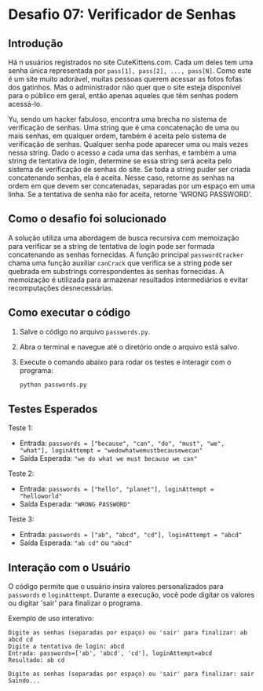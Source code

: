 # Desafio 07: Verificador de Senhas

## Introdução
Há n usuários registrados no site CuteKittens.com. Cada um deles tem uma senha única representada por `pass[1], pass[2], ..., pass[N]`. Como este é um site muito adorável, muitas pessoas querem acessar as fotos fofas dos gatinhos. Mas o administrador não quer que o site esteja disponível para o público em geral, então apenas aqueles que têm senhas podem acessá-lo.

Yu, sendo um hacker fabuloso, encontra uma brecha no sistema de verificação de senhas. Uma string que é uma concatenação de uma ou mais senhas, em qualquer ordem, também é aceita pelo sistema de verificação de senhas. Qualquer senha pode aparecer uma ou mais vezes nessa string. Dado o acesso a cada uma das senhas, e também a uma string de tentativa de login, determine se essa string será aceita pelo sistema de verificação de senhas do site. Se toda a string puder ser criada concatenando senhas, ela é aceita. Nesse caso, retorne as senhas na ordem em que devem ser concatenadas, separadas por um espaço em uma linha. Se a tentativa de senha não for aceita, retorne 'WRONG PASSWORD'.

## Como o desafio foi solucionado
A solução utiliza uma abordagem de busca recursiva com memoização para verificar se a string de tentativa de login pode ser formada concatenando as senhas fornecidas. A função principal `passwordCracker` chama uma função auxiliar `canCrack` que verifica se a string pode ser quebrada em substrings correspondentes às senhas fornecidas. A memoização é utilizada para armazenar resultados intermediários e evitar recomputações desnecessárias.

## Como executar o código
1. Salve o código no arquivo `passwords.py`.

2. Abra o terminal e navegue até o diretório onde o arquivo está salvo.

3. Execute o comando abaixo para rodar os testes e interagir com o programa:
    ```bash
    python passwords.py
    ```

## Testes Esperados

Teste 1:
- Entrada: `passwords = ["because", "can", "do", "must", "we", "what"], loginAttempt = "wedowhatwemustbecausewecan"`
- Saída Esperada: `"we do what we must because we can"`

Teste 2:
- Entrada: `passwords = ["hello", "planet"], loginAttempt = "helloworld"`
- Saída Esperada: `"WRONG PASSWORD"`

Teste 3:
- Entrada: `passwords = ["ab", "abcd", "cd"], loginAttempt = "abcd"`
- Saída Esperada: `"ab cd"` ou `"abcd"`

## Interação com o Usuário
O código permite que o usuário insira valores personalizados para `passwords` e `loginAttempt`. Durante a execução, você pode digitar os valores ou digitar 'sair' para finalizar o programa.

Exemplo de uso interativo:
```
Digite as senhas (separadas por espaço) ou 'sair' para finalizar: ab abcd cd
Digite a tentativa de login: abcd
Entrada: passwords=['ab', 'abcd', 'cd'], loginAttempt=abcd
Resultado: ab cd

Digite as senhas (separadas por espaço) ou 'sair' para finalizar: sair
Saindo...
```
